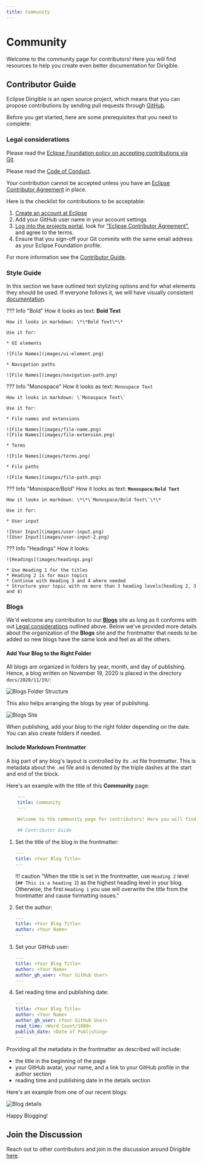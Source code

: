 ```yaml
---
title: Community
---
```


Community
===

Welcome to the community page for contributors! Here you will find resources to help you create even better documentation for Dirigible. 

## Contributor Guide

Eclipse Dirigible is an open source project, which means that you can propose contributions by sending pull requests through [GitHub](https://github.com/eclipse/dirigible).

Before you get started, here are some prerequisites that you need to complete:

### Legal considerations

Please read the [Eclipse Foundation policy on accepting contributions via Git](https://wiki.eclipse.org/Development_Resources/Contributing_via_Git).

Please read the [Code of Conduct](https://github.com/eclipse/dirigible/blob/master/CODE_OF_CONDUCT.md).

Your contribution cannot be accepted unless you have an [Eclipse Contributor Agreement](https://www.eclipse.org/legal/ECA.php) in place.

Here is the checklist for contributions to be acceptable:

1. [Create an account at Eclipse](https://accounts.eclipse.org/)
2. Add your GitHub user name in your account settings
3. [Log into the projects portal](https://projects.eclipse.org/), look for ["Eclipse Contributor Agreement"](https://www.eclipse.org/legal/ECA.php), and agree to the terms.
4. Ensure that you sign-off your Git commits with the same email address as your Eclipse Foundation profile. 

For  more information see the [Contributor Guide](https://github.com/eclipse/dirigible/blob/master/CONTRIBUTING.md).

### Style Guide

In this section we have outlined text stylizing options and for what elements they should be used. If everyone follows it, we will have visually consistent [documentation](https://github.com/dirigible-io/dirigible-io.github.io/).

??? Info "Bold"
	How it looks as text: **Bold Text**
	
	How it looks in markdown: \*\*Bold Text\*\*
	
	Use it for: 
	
	* UI elements
	
	![File Names](images/ui-element.png)
	
	* Navigation paths
	
	![File Names](images/navigation-path.png)
	
??? Info "Monospace"
	How it looks as text: `Monospace Text`
	
	How it looks in markdown: \`Monospace Text\`
	
	Use it for: 
	
	* File names and extensions

	![File Names](images/file-name.png)
	![File Names](images/file-extension.png)
	
	* Terms
	
	![File Names](images/terms.png)
	
	* File paths
	
	![File Names](images/file-path.png)
	
??? Info "Monospace/Bold"
	How it looks as text: **`Monospace/Bold Text`**
	
	How it looks in markdown: \*\*\`Monospace/Bold Text\`\*\*
	
	Use it for: 
	
	* User input
	
	![User Input](images/user-input.png)
	![User Input](images/user-input-2.png)

??? Info "Headings"
	How it looks: 
	
	![Headings](images/headings.png)
	
	* Use Heading 1 for the titles
	* Heading 2 is for main topics
	* Continue with Heading 3 and 4 where needed
	* Structure your topic with no more than 3 heading levels(heading 2, 3 and 4)

### Blogs

We'd welcome any contribution to our [**Blogs**](../../blogs) site as long as it conforms with out [Legal considerations](#legal-considerations) outlined above. Below we've provided more details about the organization of the **Blogs** site and the frontmatter that needs to be added so new blogs have the same look and feel as all the others.

#### Add Your Blog to the Right Folder

All blogs are organized in folders by year, month, and day of publishing. Hence, a blog written on November 19, 2020 is placed in the directory `docs/2020/11/19/`:

![Blogs Folder Structure](images/blogs-folderstructure.png)

This also helps arranging the blogs by year of publishing.

![Blogs Site](images/blogs-site.png)

When publishing, add your blog to the right folder depending on the date. You can also create folders if needed.

#### Include Markdown Frontmatter

A big part of any blog's layout is controlled by its `.md` file frontmatter. This is metadata about the `.md` file and is denoted by the triple dashes at the start and end of the block. 

Here's an example with the title of this **Community** page:

``` yaml hl_lines="1-3"
	---
	title: Community
	---
	
	Welcome to the community page for contributors! Here you will find resources to help you create even better documentation for Dirigible. 

	## Contributor Guide

```	

1. Set the title of the blog in the frontmatter:

	``` yaml hl_lines="2"
	---
	title: <Your Blog Title>
	---
	```
	!!! caution "When the title is set in the frontmatter, use ``Heading 2`` level (`## This is a heading 2`) as the highest heading level in your blog. Otherwise, the first `Heading 1` you use will overwrite the title from the frontmatter and cause formatting issues."

2. Set the author:

	```yaml hl_lines="3"
	---
	title: <Your Blog Title>
	author: <Your Name>
	---
	```

3. Set your GitHub user:

	```yaml hl_lines="4"
	---
	title: <Your Blog Title>
	author: <Your Name>
	author_gh_user: <Your GitHub User>
	---
	```
4. Set reading time and publishing date:

	```yaml hl_lines="5-6"
	---
	title: <Your Blog Title>
	author: <Your Name>
	author_gh_user: <Your GitHub User>
	read_time: <Word Count/1000>
	publish_date: <Date of Publishing>
	---
	```

Providing all the metadata in the frontmatter as described will include:

- the title in the beginning of the page
- your GitHub avatar, your name, and a link to your GitHub profile in the author section
- reading time and publishing date in the details section

Here's an example from one of our recent blogs:

![Blog details](images/blogs-details.png)

Happy Blogging!



## Join the Discussion

Reach out to other contributors and join in the discussion around Dirigible [here](https://dev.eclipse.org/mailman/listinfo/dirigible-dev).
